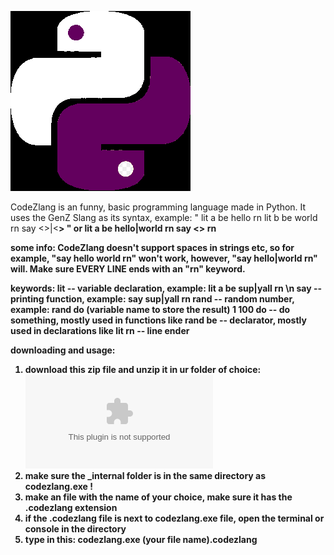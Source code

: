 ![**CodeZlang**](more/logo.png)

CodeZlang is an funny, basic programming language made in Python. It uses the GenZ Slang as its syntax, example:
"
lit a be hello rn
lit b be world rn
say <<a>>|<<b>>
"
or
lit a be hello|world rn
say <<a>> rn

**some info:**
CodeZlang doesn't support spaces in strings etc, so for example, "say hello world rn" won't work, however, "say hello|world rn" will.
Make sure EVERY LINE ends with an "rn" keyword.

**keywords:**
**lit** -- variable declaration, example: lit a be sup|yall rn \n
**say** -- printing function, example: say sup|yall rn
**rand** -- random number, example: rand do (variable name to store the result) 1 100
**do** -- do something, mostly used in functions like rand
**be** -- declarator, mostly used in declarations like lit
**rn** -- line ender

**downloading and usage:**
1. download this zip file and unzip it in ur folder of choice: ![Here](build/codezlang.zip)
2. make sure the _internal folder is in the same directory as codezlang.exe !
3. make an file with the name of your choice, make sure it has the .codezlang extension
4. if the .codezlang file is next to codezlang.exe file, open the terminal or console in the directory
5. type in this: codezlang.exe (your file name).codezlang

